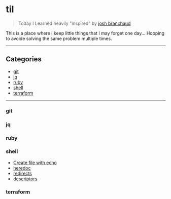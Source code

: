 # til

> Today I Learned
> heavily "inspired" by [josh branchaud](https://dev.to/jbranchaud/how-i-built-a-learning-machine-45k9)

This is a place where I keep little things that I may forget one day...
Hopping to avoide solving the same problem multiple times.

---

## Categories

- [git](#git)
- [jq](#jq)
- [ruby](#ruby)
- [shell](#shell)
- [terraform](#terraform)

---

### git

### jq

### ruby

### shell

- [Create file with echo](shell/create_file_with_echo.md)
- [heredoc](shell/heredoc.md)
- [redirects](shell/redirects.md)
- [descriptors](shell/descriptors.md)

### terraform

